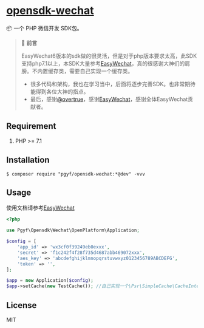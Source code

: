 <h1 align="left"><a href="">opensdk-wechat</a></h1>

📦 一个 PHP 微信开发 SDK包。

> 📣 **前言**
>
>   EasyWechat6版本的sdk做的很灵活，但是对于php版本要求太高，此SDK支持php7.1以上，本SDK大量参考[EasyWechat](https://www.easywechat.com/)，真的很感谢大神们的肩膀。不内置缓存类，需要自己实现一个缓存类。
> - 很多代码和架构，我也在学习当中，后面将逐步完善SDK。也非常期待能得到各位大神的指点。
> - 最后，感谢[@overtrue](https://github.com/overtrue)，感谢[EasyWechat](https://github.com/w7corp/easywechat)，感谢全体EasyWechat贡献者。

## Requirement

1. PHP >= 7.1

## Installation

```shell
$ composer require "pgyf/opensdk-wechat:*@dev" -vvv
```

## Usage

使用文档请参考[EasyWechat](https://easywechat.com/6.x/)

```php
<?php

use Pgyf\Opensdk\Wechat\OpenPlatform\Application;

$config = [
    'app_id' => 'wx3cf0f39249eb0exxx',
    'secret' => 'f1c242f4f28f735d4687abb469072xxx',
    'aes_key' => 'abcdefghijklmnopqrstuvwxyz0123456789ABCDEFG',
    'token' => '',
];

$app = new Application($config);
$app->setCache(new TestCache()); //自己实现一个\Psr\SimpleCache\CacheInterface接口的缓存类

```

## License

MIT